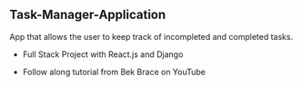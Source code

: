## Task-Manager-Application

App that allows the user to keep track of incompleted and completed tasks.

- Full Stack Project with React.js and Django 

- Follow along tutorial from Bek Brace on YouTube
